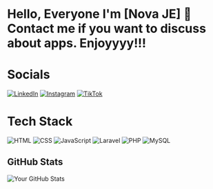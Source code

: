 # Hello, Everyone I'm [Nova JE] 👋 Contact me if you want to discuss about apps. Enjoyyyy!!!

# Socials

[![LinkedIn](https://img.shields.io/badge/LinkedIn-0077B5?style=flat&logo=linkedin&logoColor=white)](https://linkedin.com/in/novajuniermi)
[![Instagram](https://img.shields.io/badge/Instagram-E4405F?style=flat&logo=instagram&logoColor=white)](https://instagram.com/nova_je15)
[![TikTok](https://img.shields.io/badge/TikTok-000000?style=flat&logo=tiktok&logoColor=white)](https://tiktok.com/@nv_1599)


# Tech Stack

![HTML](https://img.shields.io/badge/HTML-E34F26?style=flat&logo=html5&logoColor=white) ![CSS](https://img.shields.io/badge/CSS-1572B6?style=flat&logo=css3&logoColor=white) ![JavaScript](https://img.shields.io/badge/JavaScript-F7DF1E?style=flat&logo=javascript&logoColor=black)
![Laravel](https://img.shields.io/badge/Laravel-EF4135?style=flat&logo=laravel&logoColor=white) ![PHP](https://img.shields.io/badge/PHP-777BB4?style=flat&logo=php&logoColor=white)
![MySQL](https://img.shields.io/badge/MySQL-4479A1?style=flat&logo=mysql&logoColor=white)

  
## GitHub Stats
![Your GitHub Stats](https://github-readme-stats.vercel.app/api?username=novaje&show_icons=true&count_private=true&hide_title=true&hide=prs)

